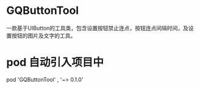 # GQButtonTool
一款基于UIButton的工具类，包含设置按钮禁止连点，按钮连点间隔时间，及设置按钮的图片及文字的工具。


# pod 自动引入项目中 

pod 'GQButtonTool' , '~> 0.1.0'
